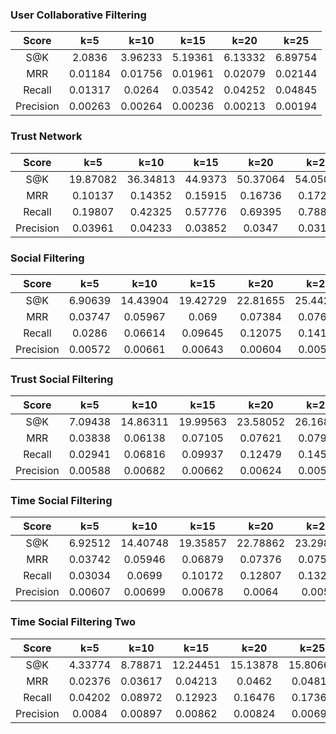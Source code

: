 ### User Collaborative Filtering

|Score|k=5|k=10|k=15|k=20|k=25|
|:-:|:-:|:-:|:-:|:-:|:-:|
|S@K|2.0836|3.96233|5.19361|6.13332|6.89754|
|MRR|0.01184|0.01756|0.01961|0.02079|0.02144|
|Recall|0.01317|0.0264|0.03542|0.04252|0.04845|
|Precision|0.00263|0.00264|0.00236|0.00213|0.00194|

### Trust Network

|Score|k=5|k=10|k=15|k=20|k=25|
|:-:|:-:|:-:|:-:|:-:|:-:|
|S@K|19.87082|36.34813|44.9373|50.37064|54.05069|
|MRR|0.10137|0.14352|0.15915|0.16736|0.17209|
|Recall|0.19807|0.42325|0.57776|0.69395|0.78809|
|Precision|0.03961|0.04233|0.03852|0.0347|0.03152|

### Social Filtering

|Score|k=5|k=10|k=15|k=20|k=25|
|:-:|:-:|:-:|:-:|:-:|:-:|
|S@K|6.90639|14.43904|19.42729|22.81655|25.44292|
|MRR|0.03747|0.05967|0.069|0.07384|0.07662|
|Recall|0.0286|0.06614|0.09645|0.12075|0.14108|
|Precision|0.00572|0.00661|0.00643|0.00604|0.00564|

### Trust Social Filtering

|Score|k=5|k=10|k=15|k=20|k=25|
|:-:|:-:|:-:|:-:|:-:|:-:|
|S@K|7.09438|14.86311|19.99563|23.58052|26.16864|
|MRR|0.03838|0.06138|0.07105|0.07621|0.07905|
|Recall|0.02941|0.06816|0.09937|0.12479|0.14519|
|Precision|0.00588|0.00682|0.00662|0.00624|0.00581|

### Time Social Filtering

|Score|k=5|k=10|k=15|k=20|k=25|
|:-:|:-:|:-:|:-:|:-:|:-:|
|S@K|6.92512|14.40748|19.35857|22.78862|23.29839|
|MRR|0.03742|0.05946|0.06879|0.07376|0.07549|
|Recall|0.03034|0.0699|0.10172|0.12807|0.13248|
|Precision|0.00607|0.00699|0.00678|0.0064|0.0053|

### Time Social Filtering Two

|Score|k=5|k=10|k=15|k=20|k=25|
|:-:|:-:|:-:|:-:|:-:|:-:|
|S@K|4.33774|8.78871|12.24451|15.13878|15.80665|
|MRR|0.02376|0.03617|0.04213|0.0462|0.04812|
|Recall|0.04202|0.08972|0.12923|0.16476|0.17362|
|Precision|0.0084|0.00897|0.00862|0.00824|0.00694|

